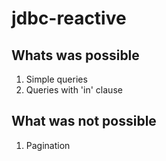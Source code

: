 # jdbc-reactive

## Whats was possible

1. Simple queries
1. Queries with 'in' clause

## What was not possible

1. Pagination